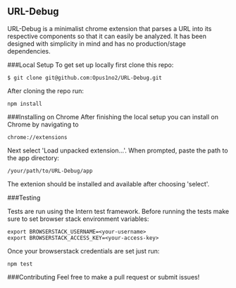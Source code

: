 URL-Debug
---------

URL-Debug is a minimalist chrome extension that parses a URL into its respective components so that it can easily be analyzed.  It has been designed with simplicity in mind and has no production/stage dependencies.

###Local Setup
To get set up locally first clone this repo:

```
$ git clone git@github.com:Opus1no2/URL-Debug.git
```
After cloning the repo run:

```
npm install
```
###Installing on Chrome
After finishing the local setup you can install on Chrome by navigating to

```
chrome://extensions
```

Next select 'Load unpacked extension...'. When prompted, paste the path to the app directory:

```
/your/path/to/URL-Debug/app
```
The extenion should be installed and available after choosing 'select'.

###Testing

Tests are run using the Intern test framework.  Before running the tests make sure to set browser stack environment variables:

```
export BROWSERSTACK_USERNAME=<your-username>
export BROWSERSTACK_ACCESS_KEY=<your-access-key>
```
Once your browserstack credentials are set just run:

```
npm test
```

###Contributing
Feel free to make a pull request or submit issues!


